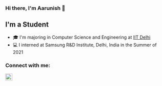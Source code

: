 ### Hi there, I'm Aarunish 👋

<!--
**aarunishsinha/aarunishsinha** is a ✨ _special_ ✨ repository because its `README.md` (this file) appears on your GitHub profile.

Here are some ideas to get you started:

- 🔭 I’m currently working on ...
- 🌱 I’m currently learning ...
- 👯 I’m looking to collaborate on ...
- 🤔 I’m looking for help with ...
- 💬 Ask me about ...
- 📫 How to reach me: ...
- 😄 Pronouns: ...
- ⚡ Fun fact: ...
-->
## I'm a Student
- 🎓 I'm majoring in Computer Science and Engineering at [IIT Delhi](https://home.iitd.ac.in)
- 💻 I interned at Samsung R&D Institute, Delhi, India in the Summer of 2021

### Connect with me:

[<img align="left" alt="codeSTACKr | LinkedIn" width="22px" src="https://cdn.jsdelivr.net/npm/simple-icons@v3/icons/linkedin.svg" />][linkedin]

[linkedin]: https://www.linkedin.com/in/aarunish-sinha-360ab1193/
